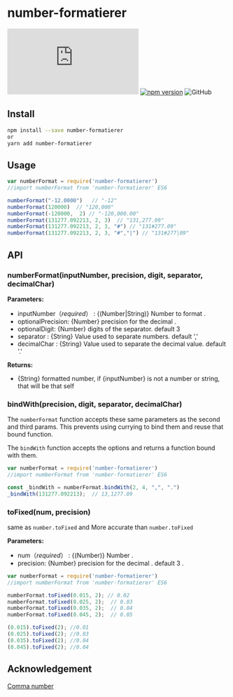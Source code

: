 # number-formatierer
![GitHub file size in bytes](https://img.shields.io/github/size/kurisu994/number-formatter/lib/index.js)
[![npm version](https://badge.fury.io/js/number-formatierer.svg)](http://badge.fury.io/js/number-formatierer)
![GitHub](https://img.shields.io/github/license/kurisu994/number-formatter)
## Install

```sh
npm install --save number-formatierer 
or 
yarn add number-formatierer
```


## Usage

```js
var numberFormat = require('number-formatierer')
//import numberFormat from 'number-formatierer' ES6

numberFormat("-12.0000")   // "-12"
numberFormat(120000)  // "120,000"
numberFormat(-120000,  2) // "-120,000.00"
numberFormat(131277.092213, 2, 3)  // "131,277.09"
numberFormat(131277.092213, 2, 3, "#") // "131#277.09"
numberFormat(131277.092213, 2, 3, "#","|") // "131#277|09"
```

## API

### numberFormat(inputNumber, precision, digit, separator, decimalChar)

**Parameters:**

* inputNumber（*required*） : {(Number|String)} Number to format  .
* optionalPrecision: {Number} precision  for the decimal .
* optionalDigit: {Number} digits of the separator. default 3
* separator : {String} Value used to separate numbers.  default ','
* decimalChar : {String} Value used to separate the decimal value. default '.'

**Returns:**

* {String} formatted number, if {inputNumber} is not a number or string, that will be that self


### bindWith(precision, digit, separator, decimalChar)

The `numberFormat` function accepts these same parameters as the second and third params. This prevents using currying to bind them and reuse that bound function.

The `bindWith` function accepts the options and returns a function bound with them.

```javascript
var numberFormat = require('number-formatierer')
//import numberFormat from 'number-formatierer' ES6

const _bindWith = numberFormat.bindWith(2, 4, ",", ".")
_bindWith(131277.092213);  // 13,1277.09
```
### toFixed(num, precision)

same as `number.toFixed` and More accurate than  `number.toFixed`

**Parameters:**

* num（*required*） : {(Number)} Number  .
* precision: {Number} precision  for the decimal . default 3 .

```javascript
var numberFormat = require('number-formatierer')
//import numberFormat from 'number-formatierer' ES6

numberFormat.toFixed(0.015, 2); // 0.02
numberFormat.toFixed(0.025, 2);  // 0.03
numberFormat.toFixed(0.035, 2);  // 0.04
numberFormat.toFixed(0.045, 2);  // 0.05

(0.015).toFixed(2); //0.01
(0.025).toFixed(2); //0.03
(0.035).toFixed(2); //0.04
(0.045).toFixed(2); //0.04
```

## Acknowledgement 
[Comma number](https://github.com/elidoran/comma-number)